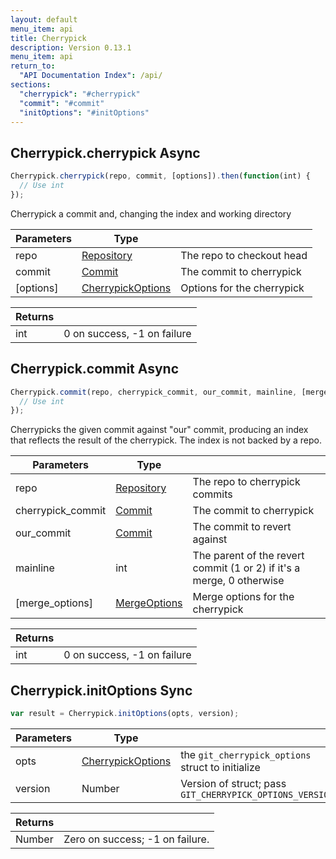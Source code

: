 ```yaml
---
layout: default
menu_item: api
title: Cherrypick
description: Version 0.13.1
menu_item: api
return_to:
  "API Documentation Index": /api/
sections:
  "cherrypick": "#cherrypick"
  "commit": "#commit"
  "initOptions": "#initOptions"
---
```


## <a name="cherrypick"></a><span>Cherrypick.</span>cherrypick <span class="tags"><span class="async">Async</span></span>

```js
Cherrypick.cherrypick(repo, commit, [options]).then(function(int) {
  // Use int
});
```

Cherrypick a commit and, changing the index and working directory

| Parameters | Type |   |
| --- | --- | --- |
| repo | [Repository](/api/repository/) | The repo to checkout head |
| commit | [Commit](/api/commit/) | The commit to cherrypick |
| [options] | [CherrypickOptions](/api/cherrypick_options/) | Options for the cherrypick |

| Returns |  |
| --- | --- |
| int | 0 on success, -1 on failure |

## <a name="commit"></a><span>Cherrypick.</span>commit <span class="tags"><span class="async">Async</span></span>

```js
Cherrypick.commit(repo, cherrypick_commit, our_commit, mainline, [merge_options]).then(function(int) {
  // Use int
});
```

Cherrypicks the given commit against "our" commit, producing an index that
reflects the result of the cherrypick. The index is not backed by a repo.

| Parameters | Type |   |
| --- | --- | --- |
| repo | [Repository](/api/repository/) | The repo to cherrypick commits |
| cherrypick_commit | [Commit](/api/commit/) | The commit to cherrypick |
| our_commit | [Commit](/api/commit/) | The commit to revert against |
| mainline | int | The parent of the revert commit (1 or 2) if it's a merge, 0 otherwise |
| [merge_options] | [MergeOptions](/api/merge_options/) | Merge options for the cherrypick |

| Returns |  |
| --- | --- |
| int | 0 on success, -1 on failure |

## <a name="initOptions"></a><span>Cherrypick.</span>initOptions <span class="tags"><span class="sync">Sync</span></span>

```js
var result = Cherrypick.initOptions(opts, version);
```

| Parameters | Type |   |
| --- | --- | --- |
| opts | [CherrypickOptions](/api/cherrypick_options/) | the `git_cherrypick_options` struct to initialize |
| version | Number | Version of struct; pass `GIT_CHERRYPICK_OPTIONS_VERSION` |

| Returns |  |
| --- | --- |
| Number |  Zero on success; -1 on failure. |

